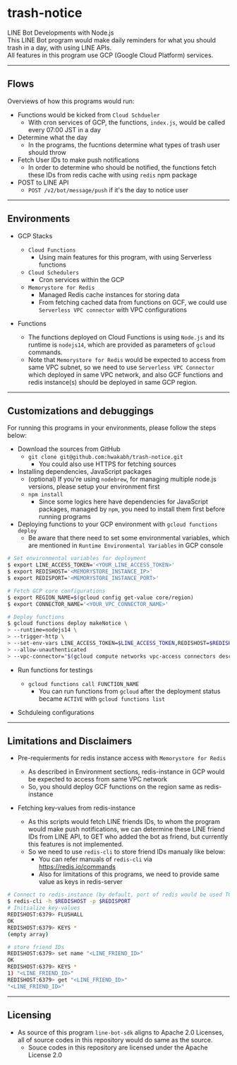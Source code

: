 # trash-notice

LINE Bot Developments with Node.js  
This LINE Bot program would make daily reminders for what you should trash in a day, with using LINE APIs.  
All features in this program use GCP (Google Cloud Platform) services.  

***

## Flows

Overviews of how this programs would run:  

- Functions would be kicked from `Cloud Schdueler`
  - With cron services of GCP, the functions, `index.js`, would be called every 07:00 JST in a day
- Determine what the day
  - In the programs, the fucntions determine what types of trash user should throw
- Fetch User IDs to make push notifications
  - In order to determine who should be notified, the functions fetch these IDs from redis cache with using `redis` npm package 
- POST to LINE API
  - `POST /v2/bot/message/push` if it's the day to notice user

***

## Environments

- GCP Stacks
  - `Cloud Functions`
    - Using main features for this program, with using Serverless functions
  - `Cloud Schedulers`
    - Cron services within the GCP
  - `Memorystore for Redis`
    - Managed Redis cache instances for storing data
    - From fetching cached data from functions on GCF, we could use `Serverless VPC connector` with VPC configurations

- Functions
  - The functions deployed on Cloud Functions is using `Node.js` and its runtime is `nodejs14`, which are provided as parameters of `gcloud` commands.
  - Note that `Memorystore for Redis` would be expected to access from same VPC subnet, so we need to use `Serverless VPC Connector` which deployed in same VPC network, and also GCF functions and redis instance(s) should be deployed in same GCP region.

***

## Customizations and debuggings

For running this programs in your environments, please follow the steps below:  

- Download the sources from GitHub
  - `git clone git@github.com:hwakabh/trash-notice.git`
    - You could also use HTTPS for fetching sources
- Installing dependencies, JavaScript packages
  - (optional) If you're using `nodebrew`, for managing multiple node.js versions, please setup your environment first
  - `npm install`
    - Since some logics here have dependencies for JavaScript packages, managed by `npm`, you need to install them first before running programs
- Deploying functions to your GCP environment with `gcloud functions deploy`
  - Be aware that there need to set some environmental variables, which are mentioned in `Runtime Environmental Variables` in GCP console

```bash
# Set environmental variables for deployment
$ export LINE_ACCESS_TOKEN='<YOUR_LINE_ACCESS_TOKEN>'
$ export REDISHOST='<MEMORYSTORE_INSTANCE_IP>'
$ export REDISPORT='<MEMORYSTORE_INSTANCE_PORT>'

# Fetch GCP core configurations
$ export REGION_NAME=$(gcloud config get-value core/region)
$ export CONNECTOR_NAME='<YOUR_VPC_CONNECTOR_NAME>'

# Deploy functions
$ gcloud functions deploy makeNotice \
> --runtime=nodejs14 \
> --trigger-http \
> --set-env-vars LINE_ACCESS_TOKEN=$LINE_ACCESS_TOKEN,REDISHOST=$REDISHOST,REDISPORT=$REDISPORT \
> --allow-unauthenticated
> --vpc-connector="$(gcloud compute networks vpc-access connectors describe $CONNECTOR_NAME --region=$REGION_NAME --format=json |jq -r .name)" \
```

- Run functions for testings
  - `gcloud functions call FUNCTION_NAME`
    - You can run functions from `gcloud` after the deployment status became `ACTIVE` with `gcloud functions list`

- Schduleing configurations

***

## Limitations and Disclaimers

- Pre-requierments for redis instance access with `Memorystore for Redis`
  - As described in Environment sections, redis-instance in GCP would be expected to access from same VPC network
  - So, you should deploy GCF functions on the region same as redis-instance

- Fetching key-values from redis-instance
  - As this scripts would fetch LINE friends IDs, to whom the program would make push notifications, we can determine these LINE friend IDs from LINE API, to GET who added the bot as friend, but currently this features is not implemented.
  - So we need to use `redis-cli` to store friend IDs manualy like below:
    - You can refer manuals of `redis-cli` via <https://redis.io/commands>
    - Also for limitations of this programs, we need to provide same value as keys in redis-server

```bash
# Connect to redis-instance (by default, port of redis would be used TCP/6379)
$ redis-cli -h $REDISHOST -p $REDISPORT
# Initialize key-values
REDISHOST:6379> FLUSHALL
OK
REDISHOST:6379> KEYS *
(empty array)

# store friend IDs
REDISHOST:6379> set name "<LINE_FRIEND_ID>"
OK
REDISHOST:6379> KEYS *
1) "<LINE_FRIEND_ID>"
REDISHOST:6379> get "<LINE_FRIEND_ID>"
"<LINE_FRIEND_ID>"
```

***

## Licensing

- As source of this program `line-bot-sdk` aligns to Apache 2.0 Licenses, all of source codes in this repository would do same as the source.
  - Souce codes in this repository are licensed under the Apache License 2.0
